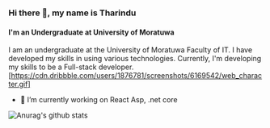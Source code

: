 
### Hi there 👋, my name is Tharindu
#### I'm an Undergraduate at University of Moratuwa

I am an undergraduate at the University of Moratuwa Faculty of IT. I have developed my skills in using various technologies. Currently, I'm developing my skills to be a Full-stack developer.
[https://cdn.dribbble.com/users/1876781/screenshots/6169542/web_character.gif]
- 🔭 I’m currently working on React Asp, .net core







![Anurag's github stats](https://github-readme-stats.vercel.app/api?username=TharinduK97&show_icons=true&theme=radical)

<!--
**TharinduK97/TharinduK97** is a ✨ _special_ ✨ repository because its `README.md` (this file) appears on your GitHub profile.

Here are some ideas to get you started:

- 🔭 I’m currently working on ...
- 🌱 I’m currently learning ...
- 👯 I’m looking to collaborate on ...
- 🤔 I’m looking for help with ...
- 💬 Ask me about ...
- 📫 How to reach me: ...
- 😄 Pronouns: ...
- ⚡ Fun fact: ...
-->
